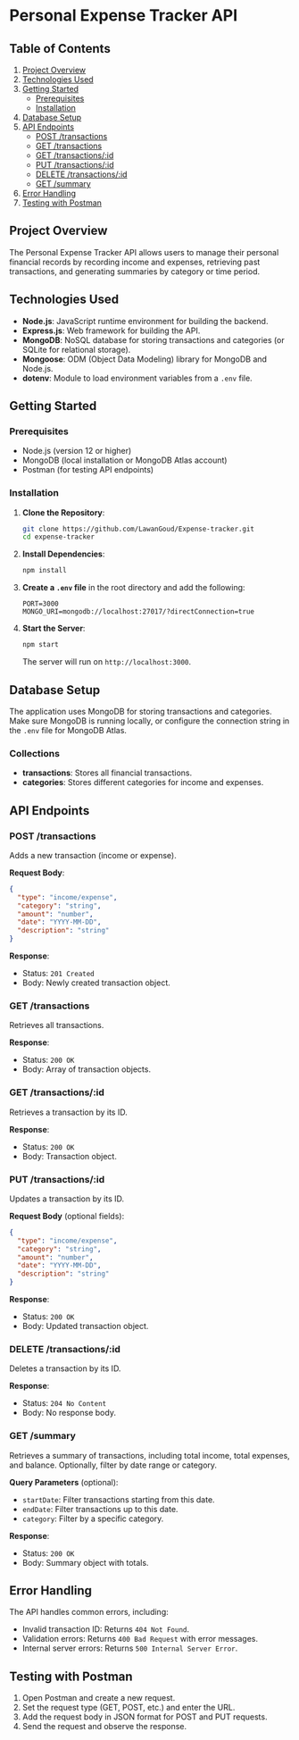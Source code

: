 # Personal Expense Tracker API

## Table of Contents

1. [Project Overview](#project-overview)
2. [Technologies Used](#technologies-used)
3. [Getting Started](#getting-started)
   - [Prerequisites](#prerequisites)
   - [Installation](#installation)
4. [Database Setup](#database-setup)
5. [API Endpoints](#api-endpoints)
   - [POST /transactions](#post-transactions)
   - [GET /transactions](#get-transactions)
   - [GET /transactions/:id](#get-transactionsid)
   - [PUT /transactions/:id](#put-transactionsid)
   - [DELETE /transactions/:id](#delete-transactionsid)
   - [GET /summary](#get-summary)
6. [Error Handling](#error-handling)
7. [Testing with Postman](#testing-with-postman)

## Project Overview

The Personal Expense Tracker API allows users to manage their personal financial records by recording income and expenses, retrieving past transactions, and generating summaries by category or time period.

## Technologies Used

- **Node.js**: JavaScript runtime environment for building the backend.
- **Express.js**: Web framework for building the API.
- **MongoDB**: NoSQL database for storing transactions and categories (or SQLite for relational storage).
- **Mongoose**: ODM (Object Data Modeling) library for MongoDB and Node.js.
- **dotenv**: Module to load environment variables from a `.env` file.

## Getting Started

### Prerequisites

- Node.js (version 12 or higher)
- MongoDB (local installation or MongoDB Atlas account)
- Postman (for testing API endpoints)

### Installation

1. **Clone the Repository**:

   ```bash
   git clone https://github.com/LawanGoud/Expense-tracker.git
   cd expense-tracker
   ```

2. **Install Dependencies**:

   ```bash
   npm install
   ```

3. **Create a `.env` file** in the root directory and add the following:

   ```plaintext
   PORT=3000
   MONGO_URI=mongodb://localhost:27017/?directConnection=true
   ```

4. **Start the Server**:
   ```bash
   npm start
   ```
   The server will run on `http://localhost:3000`.

## Database Setup

The application uses MongoDB for storing transactions and categories. Make sure MongoDB is running locally, or configure the connection string in the `.env` file for MongoDB Atlas.

### Collections

- **transactions**: Stores all financial transactions.
- **categories**: Stores different categories for income and expenses.

## API Endpoints

### POST /transactions

Adds a new transaction (income or expense).

**Request Body**:

```json
{
  "type": "income/expense",
  "category": "string",
  "amount": "number",
  "date": "YYYY-MM-DD",
  "description": "string"
}
```

**Response**:

- Status: `201 Created`
- Body: Newly created transaction object.

### GET /transactions

Retrieves all transactions.

**Response**:

- Status: `200 OK`
- Body: Array of transaction objects.

### GET /transactions/:id

Retrieves a transaction by its ID.

**Response**:

- Status: `200 OK`
- Body: Transaction object.

### PUT /transactions/:id

Updates a transaction by its ID.

**Request Body** (optional fields):

```json
{
  "type": "income/expense",
  "category": "string",
  "amount": "number",
  "date": "YYYY-MM-DD",
  "description": "string"
}
```

**Response**:

- Status: `200 OK`
- Body: Updated transaction object.

### DELETE /transactions/:id

Deletes a transaction by its ID.

**Response**:

- Status: `204 No Content`
- Body: No response body.

### GET /summary

Retrieves a summary of transactions, including total income, total expenses, and balance. Optionally, filter by date range or category.

**Query Parameters** (optional):

- `startDate`: Filter transactions starting from this date.
- `endDate`: Filter transactions up to this date.
- `category`: Filter by a specific category.

**Response**:

- Status: `200 OK`
- Body: Summary object with totals.

## Error Handling

The API handles common errors, including:

- Invalid transaction ID: Returns `404 Not Found`.
- Validation errors: Returns `400 Bad Request` with error messages.
- Internal server errors: Returns `500 Internal Server Error`.

## Testing with Postman

1. Open Postman and create a new request.
2. Set the request type (GET, POST, etc.) and enter the URL.
3. Add the request body in JSON format for POST and PUT requests.
4. Send the request and observe the response.
